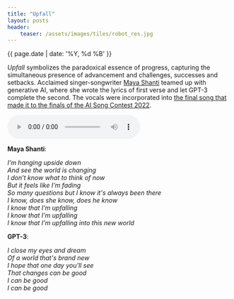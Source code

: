 ```yaml
---
title: "Upfall"
layout: posts
header:
    teaser: /assets/images/tiles/robot_res.jpg
---
```


{{ page.date | date: '%Y, %d %B' }}

*Upfall* symbolizes the paradoxical essence of progress, capturing the simultaneous presence of advancement and challenges, successes and setbacks. Acclaimed singer-songwriter <a href="https://www.instagram.com/mayashanti_/?hl=en">Maya Shanti</a> teamed up with generative AI, where she wrote the lyrics of first verse and let GPT-3 complete the second. The vocals were incorporated into <a href="https://www.aisongcontest.com/participants-2022/wavy-weights-and-bassy-biases">the final song that made it to the finals of the AI Song Contest 2022</a>.

<audio src="/assets/upfall.mp3" controls preload></audio>

**Maya Shanti**:

*I’m hanging upside down*  
*And see the world is changing*  
*I don’t know what to think of now*  
*But it feels like I’m fading*  
*So many questions but I know it's always been there*  
*I know, does she know, does he know*  
*I know that I’m upfalling*  
*I know that I’m upfalling*  
*I know that I’m upfalling into this new world*  

**GPT-3**:  

*I close my eyes and dream*   
*Of a world that's brand new*   
*I hope that one day you'll see*   
*That changes can be good*   
*I can be good*   
*I can be good*   